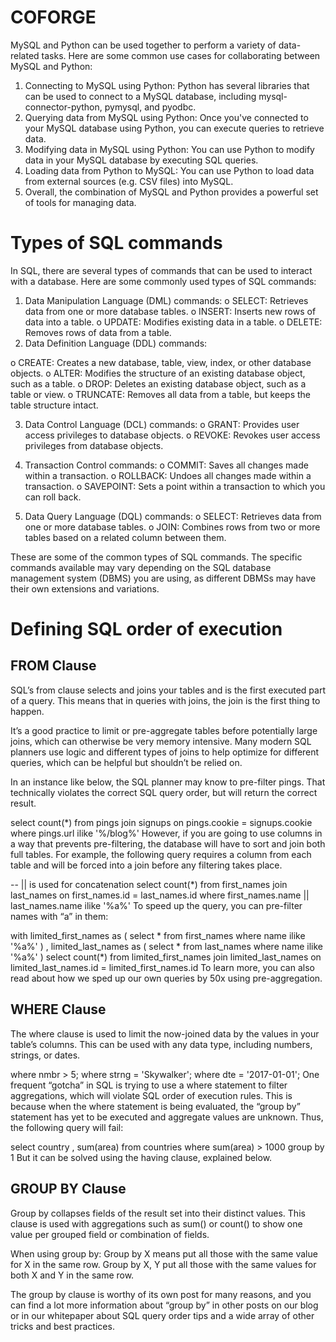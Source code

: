 # COFORGE

MySQL and Python can be used together to perform a variety of data-related tasks. Here are some common use cases for collaborating between MySQL and Python:

1. Connecting to MySQL using Python: Python has several libraries that can be used to connect to a MySQL database, including mysql-connector-python, pymysql, and pyodbc.
2. Querying data from MySQL using Python: Once you've connected to your MySQL database using Python, you can execute queries to retrieve data.
3. Modifying data in MySQL using Python: You can use Python to modify data in your MySQL database by executing SQL queries.
4. Loading data from Python to MySQL: You can use Python to load data from external sources (e.g. CSV files) into MySQL.
5. Overall, the combination of MySQL and Python provides a powerful set of tools for managing data.


# Types of SQL commands

In SQL, there are several types of commands that can be used to interact with a database. Here are some commonly used types of SQL commands:
1.	Data Manipulation Language (DML) commands:
o	SELECT: Retrieves data from one or more database tables.
o	INSERT: Inserts new rows of data into a table.
o	UPDATE: Modifies existing data in a table.
o	DELETE: Removes rows of data from a table.
2.	Data Definition Language (DDL) commands:

o	CREATE: Creates a new database, table, view, index, or other database objects.
o	ALTER: Modifies the structure of an existing database object, such as a table.
o	DROP: Deletes an existing database object, such as a table or view.
o	TRUNCATE: Removes all data from a table, but keeps the table structure intact.

3.	Data Control Language (DCL) commands:
o	GRANT: Provides user access privileges to database objects.
o	REVOKE: Revokes user access privileges from database objects.

4.	Transaction Control commands:
o	COMMIT: Saves all changes made within a transaction.
o	ROLLBACK: Undoes all changes made within a transaction.
o	SAVEPOINT: Sets a point within a transaction to which you can roll back.

5.	Data Query Language (DQL) commands:
o	SELECT: Retrieves data from one or more database tables.
o	JOIN: Combines rows from two or more tables based on a related column between them.

These are some of the common types of SQL commands. The specific commands available may vary depending on the SQL database management system (DBMS) you are using, as different DBMSs may have their own extensions and variations. 



# Defining SQL order of execution

## FROM Clause
SQL’s from clause selects and joins your tables and is the first executed part of a query. This means that in queries with joins, the join is the first thing to happen. 

It’s a good practice to limit or pre-aggregate tables before potentially large joins, which can otherwise be very memory intensive. Many modern SQL planners use logic and different types of joins to help optimize for different queries, which can be helpful but shouldn’t be relied on. 

In an instance like below, the SQL planner may know to pre-filter pings. That technically violates the correct SQL query order, but will return the correct result.

select
 count(*)
from
 pings
join
 signups
on
 pings.cookie = signups.cookie
where
 pings.url ilike '%/blog%'
However, if you are going to use columns in a way that prevents pre-filtering, the database will have to sort and join both full tables. For example, the following query requires a column from each table and will be forced into a join before any filtering takes place.

-- || is used for concatenation
select
 count(*)
from
 first_names
join last_names
 on first_names.id = last_names.id
where
 first_names.name || last_names.name ilike '%a%'
To speed up the query, you can pre-filter names with “a” in them:

with limited_first_names as (
 select
   *
 from
   first_names
 where
   name ilike '%a%'
)
, limited_last_names as (
  select
    *
  from
    last_names
  where
     name ilike '%a%'
)
select
 count(*)
from
 limited_first_names
join
 limited_last_names
on
 limited_last_names.id = limited_first_names.id
To learn more, you can also read about how we sped up our own queries by 50x using pre-aggregation.

 ## WHERE Clause
The where clause is used to limit the now-joined data by the values in your table’s columns. This can be used with any data type, including numbers, strings, or dates.

where nmbr > 5;
where strng = 'Skywalker';
where dte = '2017-01-01';
One frequent “gotcha” in SQL is trying to use a where statement to filter aggregations, which will violate SQL order of execution rules. This is because when the where statement is being evaluated, the “group by” statement has yet to be executed and aggregate values are unknown. Thus, the following query will fail:

select
 country
, sum(area)
from
 countries
where
 sum(area) > 1000
group by
 1
But it can be solved using the having clause, explained below.

## GROUP BY Clause

Group by collapses fields of the result set into their distinct values. This clause is used with aggregations such as sum() or count() to show one value per grouped field or combination of fields. 

When using group by: Group by X means put all those with the same value for X in the same row. Group by X, Y put all those with the same values for both X and Y in the same row.

The group by clause is worthy of its own post for many reasons, and you can find a lot more information about “group by” in other posts on our blog or in our whitepaper about SQL query order tips and a wide array of other tricks and best practices.

